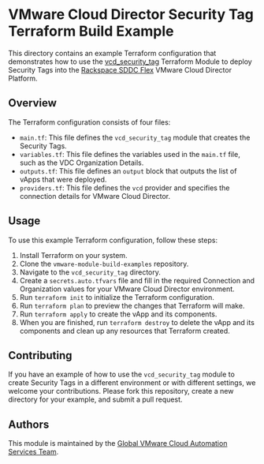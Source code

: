 # VMware Cloud Director Security Tag Terraform Build Example

This directory contains an example Terraform configuration that demonstrates how to use the [vcd_security_tag](https://github.com/global-vmware/vcd_security_tag) Terraform Module to deploy Security Tags into the [Rackspace SDDC Flex](https://www.rackspace.com/cloud/private/software-defined-data-center-flex) VMware Cloud Director Platform.

## Overview

The Terraform configuration consists of four files:

- `main.tf`: This file defines the `vcd_security_tag` module that creates the Security Tags.
- `variables.tf`: This file defines the variables used in the `main.tf` file, such as the VDC Organization Details.
- `outputs.tf`: This file defines an `output` block that outputs the list of vApps that were deployed.
- `providers.tf`: This file defines the `vcd` provider and specifies the connection details for VMware Cloud Director.

## Usage

To use this example Terraform configuration, follow these steps:

1. Install Terraform on your system.
2. Clone the `vmware-module-build-examples` repository.
3. Navigate to the `vcd_security_tag` directory.
4. Create a `secrets.auto.tfvars` file and fill in the required Connection and Organization values for your VMware Cloud Director environment.
5. Run `terraform init` to initialize the Terraform configuration.
6. Run `terraform plan` to preview the changes that Terraform will make.
7. Run `terraform apply` to create the vApp and its components.
8. When you are finished, run `terraform destroy` to delete the vApp and its components and clean up any resources that Terraform created.

## Contributing

If you have an example of how to use the `vcd_security_tag` module to create Security Tags in a different environment or with different settings, we welcome your contributions. Please fork this repository, create a new directory for your example, and submit a pull request.

## Authors

This module is maintained by the [Global VMware Cloud Automation Services Team](https://github.com/global-vmware).
